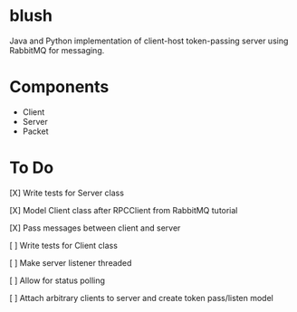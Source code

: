 blush
=====

Java and Python implementation of client-host token-passing server using RabbitMQ for messaging.

Components
==========
- Client
- Server
- Packet

To Do
=====
[X] Write tests for Server class

[X] Model Client class after RPCClient from RabbitMQ tutorial

[X] Pass messages between client and server

[ ] Write tests for Client class

[ ] Make server listener threaded

[ ] Allow for status polling

[ ] Attach arbitrary clients to server and create token pass/listen model
